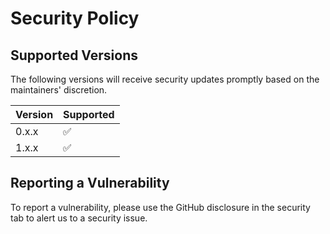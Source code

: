 # Security Policy

## Supported Versions

The following versions will receive security updates promptly based on the maintainers' discretion.

| Version | Supported          |
| ------- | ------------------ |
| 0.x.x   | :white_check_mark: |
| 1.x.x   | :white_check_mark: |

## Reporting a Vulnerability

To report a vulnerability, please use the GitHub disclosure in the security tab to alert us to a security issue.
